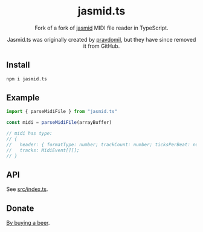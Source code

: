 <div align="center">

# jasmid.ts

Fork of a fork of [jasmid](https://github.com/gasman/jasmid) MIDI file reader in TypeScript.

Jasmid.ts was originally created by [pravdomil](https://github.com/pravdomil), but they have since removed it from GitHub.

</div>

## Install

```sh
npm i jasmid.ts
```

## Example
```js
import { parseMidiFile } from "jasmid.ts"

const midi = parseMidiFile(arrayBuffer)

// midi has type:
// {
//   header: { formatType: number; trackCount: number; ticksPerBeat: number };
//   tracks: MidiEvent[][];
// }

```

## API

See [src/index.ts](src/index.ts#L1).

## Donate

[By buying a beer](https://www.paypal.com/cgi-bin/webscr?cmd=_s-xclick&hosted_button_id=BCL2X3AFQBAP2&item_name=jasmid.ts%20Beer).
